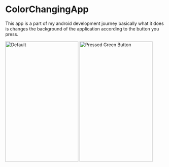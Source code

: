 # ColorChangingApp
This app is a part of my android development journey basically what it does is changes the background of the application according to the button you press.


<img src="https://user-images.githubusercontent.com/71398791/217309673-4cecb94c-c3ab-46d7-84c0-1435675e6aea.jpg" alt="Default" width="230" height="380"/>
<img src="https://user-images.githubusercontent.com/71398791/217309692-4e1c8cc5-faef-4f34-a54a-b353ba9f0c04.jpg" alt="Pressed Green Button" width="230" height="380"/>
